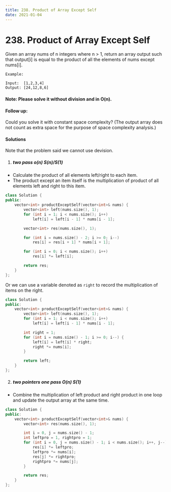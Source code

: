 ```yaml
---
title: 238. Product of Array Except Self
date: 2021-01-04
---
```

# 238. Product of Array Except Self

Given an array nums of n integers where n > 1,  return an array output such that output[i] is equal to the product of all the elements of nums except nums[i].

```
Example:

Input:  [1,2,3,4]
Output: [24,12,8,6]
```

#### Note: Please solve it without division and in O(n).

#### Follow up:
Could you solve it with constant space complexity? (The output array does not count as extra space for the purpose of space complexity analysis.)

#### Solutions

Note that the problem said we cannot use devision.

1. ##### two pass o(n) S(n)/S(1)

- Calculate the product of all elements left/right to each item.
- The product except an item itself is the multiplication of product of all elements left and right to this item.

```cpp
class Solution {
public:
    vector<int> productExceptSelf(vector<int>& nums) {
        vector<int> left(nums.size(), 1);
        for (int i = 1; i < nums.size(); i++)
            left[i] = left[i - 1] * nums[i - 1];

        vector<int> res(nums.size(), 1);

        for (int i = nums.size() - 2; i >= 0; i--)
            res[i] = res[i + 1] * nums[i + 1];

        for (int i = 0; i < nums.size(); i++)
            res[i] *= left[i];

        return res;
    }
};
```

Or we can use a variable denoted as `right` to record the multiplication of items on the right.

```cpp
class Solution {
public:
    vector<int> productExceptSelf(vector<int>& nums) {
        vector<int> left(nums.size(), 1);
        for (int i = 1; i < nums.size(); i++)
            left[i] = left[i - 1] * nums[i - 1];

        int right = 1;
        for (int i = nums.size() - 1; i >= 0; i--) {
            left[i] = left[i] * right;
            right *= nums[i];
        }

        return left;
    }
};
```

2. ##### two pointers one pass O(n) S(1)

- Combine the multiplication of left product and right product in one loop and update the output array at the same time.

```cpp
class Solution {
public:
    vector<int> productExceptSelf(vector<int>& nums) {
        vector<int> res(nums.size(), 1);

        int i = 0, j = nums.size() - 1;
        int leftpro = 1, rightpro = 1;
        for (int i = 0, j = nums.size() - 1; i < nums.size(); i++, j--) {
            res[i] *= leftpro;
            leftpro *= nums[i];
            res[j] *= rightpro;
            rightpro *= nums[j];
        }

        return res;
    }
};
```
